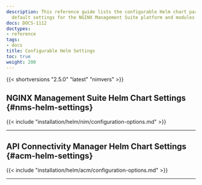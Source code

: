 ```yaml
---
description: This reference guide lists the configurable Helm chart parameters and
  default settings for the NGINX Management Suite platform and modules.
docs: DOCS-1112
doctypes:
- reference
tags:
- docs
title: Configurable Helm Settings
toc: true
weight: 200
---
```


{{< shortversions "2.5.0" "latest" "nimvers" >}}

## NGINX Management Suite Helm Chart Settings {#nms-helm-settings}

{{< include "installation/helm/nim/configuration-options.md" >}}

---

## API Connectivity Manager Helm Chart Settings {#acm-helm-settings}

{{< include "installation/helm/acm/configuration-options.md" >}}

---
